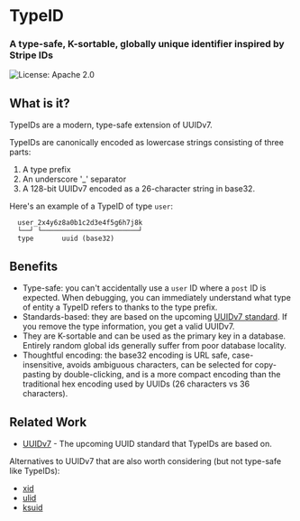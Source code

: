 # TypeID

### A type-safe, K-sortable, globally unique identifier inspired by Stripe IDs

![License: Apache 2.0](https://img.shields.io/github/license/jetpack-io/typeid)

## What is it?
TypeIDs are a modern, type-safe extension of UUIDv7.

TypeIDs are canonically encoded as lowercase strings consisting of three parts:
1. A type prefix
2. An underscore '_' separator
3. A 128-bit UUIDv7 encoded as a 26-character string in base32.

Here's an example of a TypeID of type `user`:

```
  user_2x4y6z8a0b1c2d3e4f5g6h7j8k
  └──┘ └────────────────────────┘
  type       uuid (base32)
```

## Benefits
+ Type-safe: you can't accidentally use a `user` ID where a `post` ID is expected. When debugging, you can
  immediately understand what type of entity a TypeID refers to thanks to the type prefix.
+ Standards-based: they are based on the upcoming [UUIDv7 standard](https://www.ietf.org/archive/id/draft-peabody-dispatch-new-uuid-format-04.html#name-uuid-version-7). If you remove the type information, you get a valid UUIDv7.
+ They are K-sortable and can be used as the primary key in a database. Entirely random global ids generally
  suffer from poor database locality.
+ Thoughtful encoding: the base32 encoding is URL safe, case-insensitive, avoids ambiguous characters, can be
  selected for copy-pasting by double-clicking, and is a more compact encoding than the traditional hex encoding used by UUIDs (26 characters vs 36 characters).


## Related Work
+ [UUIDv7](https://www.ietf.org/archive/id/draft-peabody-dispatch-new-uuid-format-04.html#name-uuid-version-7) - The upcoming UUID standard that TypeIDs are based on.

Alternatives to UUIDv7 that are also worth considering (but not type-safe like TypeIDs):
+ [xid](https://github.com/rs/xid)
+ [ulid](https://github.com/ulid)
+ [ksuid](https://github.com/segmentio/ksuid)